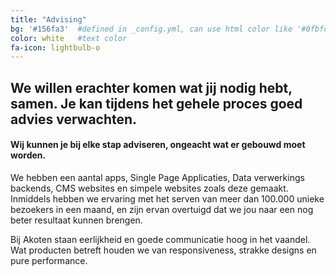 ```yaml
---
title: "Advising"
bg: '#156fa3'  #defined in _config.yml, can use html color like '#0fbfcf'
color: white   #text color
fa-icon: lightbulb-o 
---
```


## We willen erachter komen wat jij nodig hebt, samen. Je kan tijdens het gehele proces goed advies verwachten.


#### Wij kunnen je bij elke stap adviseren, ongeacht wat er gebouwd moet worden.


We hebben een aantal apps, Single Page Applicaties, Data verwerkings backends, CMS websites en simpele websites zoals deze gemaakt.
Inmiddels hebben we ervaring met het serven van meer dan 100.000 unieke bezoekers in een maand, en zijn ervan overtuigd dat we jou naar een nog beter resultaat kunnen brengen.

Bij Akoten staan eerlijkheid en goede communicatie hoog in het vaandel. Wat producten betreft houden we van responsiveness, strakke designs en pure performance.

 